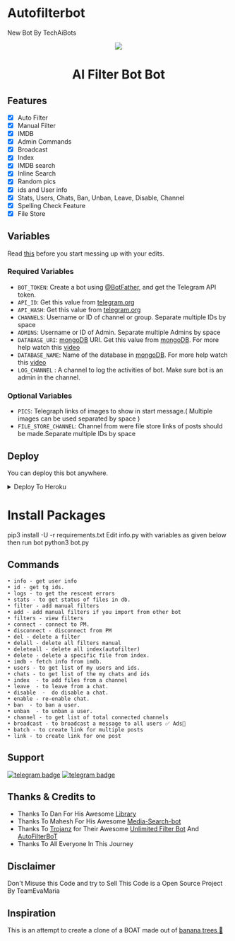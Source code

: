 # Autofilterbot
New Bot By TechAiBots

<p align="center">
  <img src="https://telegra.ph/file/f76cbe1def9ba16d4c871.jpg">
</p>
<h1 align="center">
  <b>AI Filter Bot Bot</b>
</h1>


## Features

- [x] Auto Filter
- [x] Manual Filter
- [x] IMDB
- [x] Admin Commands
- [x] Broadcast
- [x] Index
- [x] IMDB search
- [x] Inline Search
- [x] Random pics
- [x] ids and User info 
- [x] Stats, Users, Chats, Ban, Unban, Leave, Disable, Channel
- [x] Spelling Check Feature
- [x] File Store
## Variables

Read [this](https://telegram.dog/TeamEvamaria/12) before you start messing up with your edits.

### Required Variables
* `BOT_TOKEN`: Create a bot using [@BotFather](https://telegram.dog/BotFather), and get the Telegram API token.
* `API_ID`: Get this value from [telegram.org](https://my.telegram.org/apps)
* `API_HASH`: Get this value from [telegram.org](https://my.telegram.org/apps)
* `CHANNELS`: Username or ID of channel or group. Separate multiple IDs by space
* `ADMINS`: Username or ID of Admin. Separate multiple Admins by space
* `DATABASE_URI`: [mongoDB](https://www.mongodb.com) URI. Get this value from [mongoDB](https://www.mongodb.com). For more help watch this [video](https://youtu.be/1G1XwEOnxxo)
* `DATABASE_NAME`: Name of the database in [mongoDB](https://www.mongodb.com). For more help watch this [video](https://youtu.be/1G1XwEOnxxo)
* `LOG_CHANNEL` : A channel to log the activities of bot. Make sure bot is an admin in the channel.
### Optional Variables
* `PICS`: Telegraph links of images to show in start message.( Multiple images can be used separated by space )
* `FILE_STORE_CHANNEL`: Channel from were file store links of posts should be made.Separate multiple IDs by space



## Deploy
You can deploy this bot anywhere.

<details><summary>Deploy To Heroku</summary>
<p>
<br>
<a href="https://heroku.com/deploy?template=https://github.com/iknilce/Autofilterbot">
  <img src="https://www.herokucdn.com/deploy/button.svg" alt="Deploy">
</a>
</p>
</details>

# Install Packages
pip3 install -U -r requirements.txt
Edit info.py with variables as given below then run bot
python3 bot.py
</pre>
</p>
</details>


## Commands
```
• info - get user info
• id - get tg ids.
• logs - to get the rescent errors
• stats - to get status of files in db.
• filter - add manual filters
• add - add manual filters if you import from other bot
• filters - view filters
• connect - connect to PM.
• disconnect - disconnect from PM
• del - delete a filter
• delall - delete all filters manual
• deleteall - delete all index(autofilter)
• delete - delete a specific file from index.
• imdb - fetch info from imdb.
• users - to get list of my users and ids.
• chats - to get list of the my chats and ids 
• index  - to add files from a channel
• leave  - to leave from a chat.
• disable  -  do disable a chat.
• enable - re-enable chat.
• ban  - to ban a user.
• unban  - to unban a user.
• channel - to get list of total connected channels
• broadcast - to broadcast a message to all users ✅ Ads📢
• batch - to create link for multiple posts
• link - to create link for one post
```
## Support
[![telegram badge](https://img.shields.io/badge/Telegram-Group-30302f?style=flat&logo=telegram)](https://t.me/+WyQN-XIUKUU1Mzk1)
[![telegram badge](https://img.shields.io/badge/Telegram-Channel-30302f?style=flat&logo=telegram)](https://telegram.dog/Tech_ai_bots)

## Thanks & Credits to 
 - Thanks To Dan For His Awesome [Library](https://github.com/pyrogram/pyrogram)
 - Thanks To Mahesh For His Awesome [Media-Search-bot](https://github.com/Mahesh0253/Media-Search-bot)
 - Thanks To [Trojanz](https://github.com/trojanzhex) for Their Awesome [Unlimited Filter Bot](https://github.com/TroJanzHEX/Unlimited-Filter-Bot) And [AutoFilterBoT](https://github.com/trojanzhex/auto-filter-bot)
 - Thanks To All Everyone In This Journey


## Disclaimer
 <p> Don't Misuse this Code and try to Sell This Code is a Open Source Project By TeamEvaMaria

## Inspiration
This is an attempt to create a clone of a BOAT made out of [banana trees 🌳](https://telegram.dog/TeamEvaMaria)




